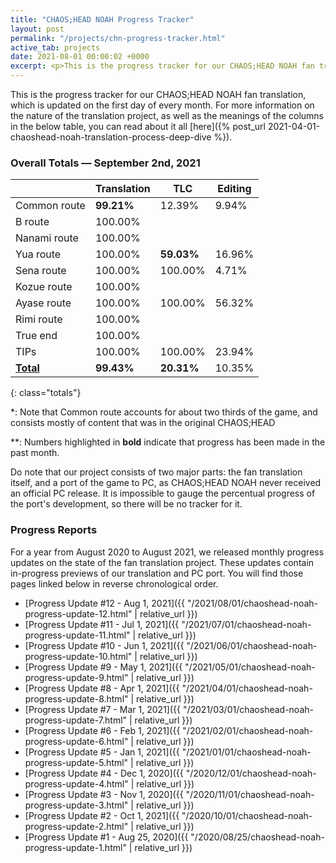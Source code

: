 ```yaml
---
title: "CHAOS;HEAD NOAH Progress Tracker"
layout: post
permalink: "/projects/chn-progress-tracker.html"
active_tab: projects
date: 2021-08-01 00:00:02 +0000
excerpt: <p>This is the progress tracker for our CHAOS;HEAD NOAH fan translation, which is updated on the first day of every month.</p>
---
```


This is the progress tracker for our CHAOS;HEAD NOAH fan translation, which is updated on the first day of every month. For more information on the nature of the translation project, as well as the meanings of the columns in the below table, you can read about it all [here]({% post_url 2021-04-01-chaoshead-noah-translation-process-deep-dive %}).

### Overall Totals — September 2nd, 2021

|                  | **Translation** | **TLC**    | **Editing** |
| ---------------- | --------------- | ---------- | ----------- |
| Common route     | **99.21%**      | 12.39%     | 9.94%       |
| B route          | 100.00%         |            |             |
| Nanami route     | 100.00%         |            |             |
| Yua route        | 100.00%         | **59.03%** | 16.96%  |
| Sena route       | 100.00%         | 100.00%   | 4.71%       |
| Kozue route      | 100.00%         |            |             |
| Ayase route      | 100.00%         | 100.00%    | 56.32%      |
| Rimi route       | 100.00%         |            |             |
| True end         | 100.00%         |            |             |
| TIPs             | 100.00%         | 100.00%    | 23.94%      |
| **<u>Total</u>** | **99.43%**      | **20.31%** | 10.35%  |
{: class="totals"}

\*: Note that Common route accounts for about two thirds of the game, and consists mostly of content that was in the original CHAOS;HEAD

\*\*: Numbers highlighted in **bold** indicate that progress has been made in the past month.

Do note that our project consists of two major parts: the fan translation itself, and a port of the game to PC, as CHAOS;HEAD NOAH never received an official PC release. It is impossible to gauge the percentual progress of the port's development, so there will be no tracker for it.


### Progress Reports

For a year from August 2020 to August 2021, we released monthly progress updates on the state of the fan translation project. These updates contain in-progress previews of our translation and PC port. You will find those pages linked below in reverse chronological order.

* [Progress Update #12 - Aug 1, 2021]({{ "/2021/08/01/chaoshead-noah-progress-update-12.html" | relative_url }})
* [Progress Update #11 - Jul 1, 2021]({{ "/2021/07/01/chaoshead-noah-progress-update-11.html" | relative_url }})
* [Progress Update #10 - Jun 1, 2021]({{ "/2021/06/01/chaoshead-noah-progress-update-10.html" | relative_url }})
* [Progress Update #9 - May 1, 2021]({{ "/2021/05/01/chaoshead-noah-progress-update-9.html" | relative_url }})
* [Progress Update #8 - Apr 1, 2021]({{ "/2021/04/01/chaoshead-noah-progress-update-8.html" | relative_url }})
* [Progress Update #7 - Mar 1, 2021]({{ "/2021/03/01/chaoshead-noah-progress-update-7.html" | relative_url }})
* [Progress Update #6 - Feb 1, 2021]({{ "/2021/02/01/chaoshead-noah-progress-update-6.html" | relative_url }})
* [Progress Update #5 - Jan 1, 2021]({{ "/2021/01/01/chaoshead-noah-progress-update-5.html" | relative_url }})
* [Progress Update #4 - Dec 1, 2020]({{ "/2020/12/01/chaoshead-noah-progress-update-4.html" | relative_url }})
* [Progress Update #3 - Nov 1, 2020]({{ "/2020/11/01/chaoshead-noah-progress-update-3.html" | relative_url }})
* [Progress Update #2 - Oct 1, 2021]({{ "/2020/10/01/chaoshead-noah-progress-update-2.html" | relative_url }})
* [Progress Update #1 - Aug 25, 2020]({{ "/2020/08/25/chaoshead-noah-progress-update-1.html" | relative_url }})
